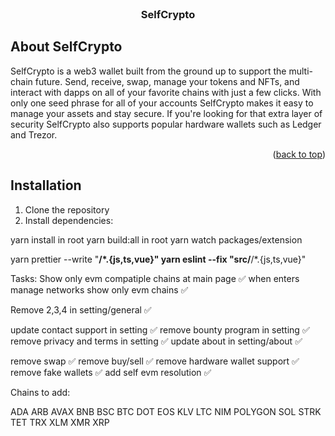 <br />
<div align="center">

  <h3 align="center">SelfCrypto</h3>


</div>

<!-- ABOUT THE PROJECT -->

## About SelfCrypto

SelfCrypto is a web3 wallet built from the ground up to support the multi-chain future. Send, receive, swap, manage your tokens and NFTs, and interact with dapps on all of your favorite chains with just a few clicks. With only one seed phrase for all of your accounts SelfCrypto makes it easy to manage your assets and stay secure. If you're looking for that extra layer of security SelfCrypto also supports popular hardware wallets such as Ledger and Trezor.

<p align="right">(<a href="#top">back to top</a>)</p>

## Installation

1. Clone the repository
2. Install dependencies:

yarn install in root
yarn build:all in root
yarn watch packages/extension

yarn prettier --write "**/\*.{js,ts,vue}"
yarn eslint --fix "src/**/\*.{js,ts,vue}"


Tasks:
Show only evm compatiple chains at main page ✅
when enters manage networks show only evm chains ✅

Remove 2,3,4 in setting/general ✅

update contact support in setting ✅
remove bounty program in setting ✅
remove privacy and terms in setting ✅
update about in setting/about ✅

remove swap ✅
remove buy/sell ✅
remove hardware wallet support ✅
remove fake wallets ✅
add self evm resolution ✅

Chains to add:

ADA
ARB
AVAX
BNB
BSC
BTC
DOT
EOS
KLV
LTC
NIM
POLYGON
SOL
STRK
TET
TRX
XLM
XMR
XRP

